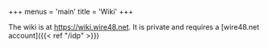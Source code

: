 +++
menus = 'main'
title = 'Wiki'
+++

The wiki is at https://wiki.wire48.net. It is private and requires a 
[wire48.net account]({{< ref "/idp" >}})